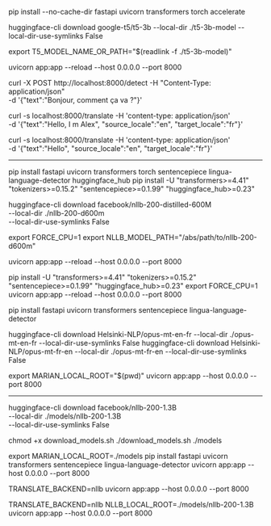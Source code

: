 pip install --no-cache-dir fastapi uvicorn transformers torch accelerate



huggingface-cli download google-t5/t5-3b --local-dir ./t5-3b-model --local-dir-use-symlinks False

export T5_MODEL_NAME_OR_PATH="$(readlink -f ./t5-3b-model)"

uvicorn app:app --reload --host 0.0.0.0 --port 8000


curl -X POST http://localhost:8000/detect -H "Content-Type: application/json" \
  -d '{"text":"Bonjour, comment ça va ?"}'


curl -s localhost:8000/translate -H 'content-type: application/json' \
  -d '{"text":"Hello, I m Alex", "source_locale":"en", "target_locale":"fr"}'

curl -s localhost:8000/translate -H 'content-type: application/json' \
  -d '{"text":"Hello", "source_locale":"en", "target_locale":"fr"}'

-----------------------

pip install fastapi uvicorn transformers torch sentencepiece lingua-language-detector huggingface_hub
pip install -U "transformers>=4.41" "tokenizers>=0.15.2" "sentencepiece>=0.1.99" "huggingface_hub>=0.23"


huggingface-cli download facebook/nllb-200-distilled-600M \
  --local-dir ./nllb-200-d600m \
  --local-dir-use-symlinks False

export FORCE_CPU=1
export NLLB_MODEL_PATH="/abs/path/to/nllb-200-d600m"

uvicorn app:app --reload --host 0.0.0.0 --port 8000



pip install -U "transformers>=4.41" "tokenizers>=0.15.2" "sentencepiece>=0.1.99" "huggingface_hub>=0.23"
export FORCE_CPU=1
uvicorn app:app --reload --host 0.0.0.0 --port 8000



pip install fastapi uvicorn transformers sentencepiece lingua-language-detector

huggingface-cli download Helsinki-NLP/opus-mt-en-fr --local-dir ./opus-mt-en-fr --local-dir-use-symlinks False
huggingface-cli download Helsinki-NLP/opus-mt-fr-en --local-dir ./opus-mt-fr-en --local-dir-use-symlinks False

export MARIAN_LOCAL_ROOT="$(pwd)"
uvicorn app:app --host 0.0.0.0 --port 8000



---------------------------

huggingface-cli download facebook/nllb-200-1.3B \
  --local-dir ./models/nllb-200-1.3B \
  --local-dir-use-symlinks False



chmod +x download_models.sh
./download_models.sh ./models

export MARIAN_LOCAL_ROOT=./models
pip install fastapi uvicorn transformers sentencepiece lingua-language-detector
uvicorn app:app --host 0.0.0.0 --port 8000


TRANSLATE_BACKEND=nllb uvicorn app:app --host 0.0.0.0 --port 8000

TRANSLATE_BACKEND=nllb NLLB_LOCAL_ROOT=./models/nllb-200-1.3B uvicorn app:app --host 0.0.0.0 --port 8000